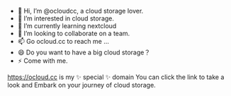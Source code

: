 - 👋 Hi, I’m @ocloudcc, a cloud storage lover.
- 👀 I’m interested in cloud storage.
- 🌱 I’m currently learning nextcloud
- 💞️ I’m looking to collaborate on a team.
- 📫 Go ocloud.cc to reach me ...
- 😄 Do you want to have a big cloud storage？
- ⚡ Come with me.


https://ocloud.cc is my ✨ special ✨ domain
You can click the link to take a look and Embark on your journey of cloud storage.

